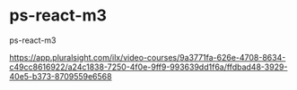 # ps-react-m3
ps-react-m3

https://app.pluralsight.com/ilx/video-courses/9a3771fa-626e-4708-8634-c49cc8616922/a24c1838-7250-4f0e-9ff9-993639dd1f6a/ffdbad48-3929-40e5-b373-8709559e6568
